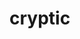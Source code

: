 # cryptic

































































































